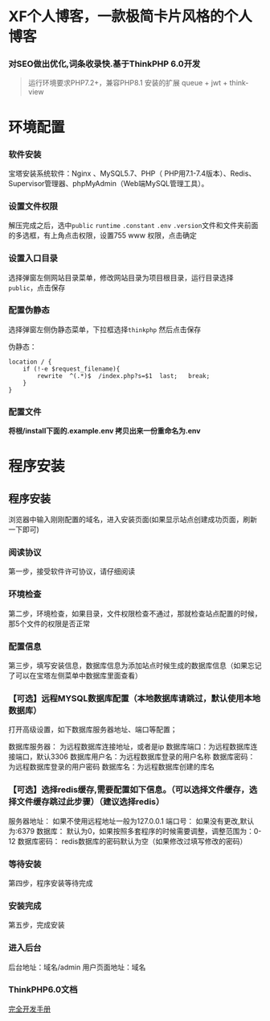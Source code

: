 XF个人博客，一款极简卡片风格的个人博客
===============
### 对SEO做出优化,词条收录快.基于ThinkPHP 6.0开发
> 运行环境要求PHP7.2+，兼容PHP8.1
> 安装的扩展 queue + jwt + think-view


# 环境配置

### 软件安装

宝塔安装系统软件：Nginx 、MySQL5.7、PHP（ PHP用7.1-7.4版本）、Redis、Supervisor管理器、phpMyAdmin（Web端MySQL管理工具）。

### 设置文件权限

解压完成之后，选中`public` `runtime` `.constant` `.env` `.version`文件和文件夹前面的多选框，有上角点击权限，设置755 www 权限，点击确定

### 设置入口目录

选择弹窗左侧网站目录菜单，修改网站目录为项目根目录，运行目录选择`public`，点击保存

### 配置伪静态

选择弹窗左侧伪静态菜单，下拉框选择`thinkphp` 然后点击保存

伪静态：

```
location / {
	if (!-e $request_filename){
		rewrite  ^(.*)$  /index.php?s=$1  last;   break;
	}
}
```

### 配置文件

**将根/install下面的.example.env 拷贝出来一份重命名为.env**

# 程序安装

## 程序安装

浏览器中输入刚刚配置的域名，进入安装页面(如果显示站点创建成功页面，刷新一下即可)

### 阅读协议

第一步，接受软件许可协议，请仔细阅读

### 环境检查

第二步，环境检查，如果目录，文件权限检查不通过，那就检查站点配置的时候，那5个文件的权限是否正常

### 配置信息

第三步，填写安装信息，数据库信息为添加站点时候生成的数据库信息（如果忘记了可以在宝塔左侧菜单中数据库里面查看）

### 【可选】远程MYSQL数据库配置（本地数据库请跳过，默认使用本地数据库）

打开高级设置，如下数据库服务器地址、端口等配置；

数据库服务器： 为远程数据库连接地址，或者是ip
数据库端口：为远程数据库连接端口，默认3306
数据库用户名：为远程数据库登录的用户名称
数据库密码：为远程数据库登录的用户密码
数据库名：为远程数据库创建的库名

### 【可选】选择redis缓存,需要配置如下信息。（可以选择文件缓存，选择文件缓存跳过此步骤）（建议选择redis）

服务器地址： 如果不使用远程地址一般为127.0.0.1
端口号： 如果没有更改,默认为:6379
数据库： 默认为0，如果按照多套程序的时候需要调整，调整范围为：0-12
数据库密码： redis数据库的密码默认为空（如果修改过填写修改的密码）

### 等待安装

第四步，程序安装等待完成

### 安装完成

第五步，完成安装

### 进入后台

后台地址：域名/admin
用户页面地址：域名

### ThinkPHP6.0文档

[完全开发手册](https://www.kancloud.cn/manual/thinkphp6_0/content)